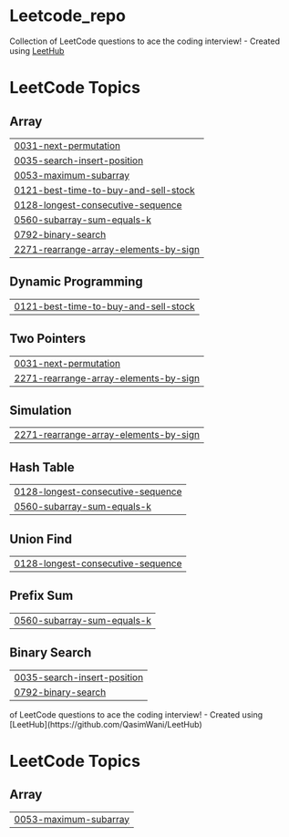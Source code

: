 # Leetcode_repo
Collection of LeetCode questions to ace the coding interview! - Created using [LeetHub](https://github.com/QasimWani/LeetHub)

<!---LeetCode Topics Start-->
# LeetCode Topics
## Array
|  |
| ------- |
| [0031-next-permutation](https://github.com/indramishra/Leetcode_repo/tree/master/0031-next-permutation) |
| [0035-search-insert-position](https://github.com/indramishra/Leetcode_repo/tree/master/0035-search-insert-position) |
| [0053-maximum-subarray](https://github.com/indramishra/Leetcode_repo/tree/master/0053-maximum-subarray) |
| [0121-best-time-to-buy-and-sell-stock](https://github.com/indramishra/Leetcode_repo/tree/master/0121-best-time-to-buy-and-sell-stock) |
| [0128-longest-consecutive-sequence](https://github.com/indramishra/Leetcode_repo/tree/master/0128-longest-consecutive-sequence) |
| [0560-subarray-sum-equals-k](https://github.com/indramishra/Leetcode_repo/tree/master/0560-subarray-sum-equals-k) |
| [0792-binary-search](https://github.com/indramishra/Leetcode_repo/tree/master/0792-binary-search) |
| [2271-rearrange-array-elements-by-sign](https://github.com/indramishra/Leetcode_repo/tree/master/2271-rearrange-array-elements-by-sign) |
## Dynamic Programming
|  |
| ------- |
| [0121-best-time-to-buy-and-sell-stock](https://github.com/indramishra/Leetcode_repo/tree/master/0121-best-time-to-buy-and-sell-stock) |
## Two Pointers
|  |
| ------- |
| [0031-next-permutation](https://github.com/indramishra/Leetcode_repo/tree/master/0031-next-permutation) |
| [2271-rearrange-array-elements-by-sign](https://github.com/indramishra/Leetcode_repo/tree/master/2271-rearrange-array-elements-by-sign) |
## Simulation
|  |
| ------- |
| [2271-rearrange-array-elements-by-sign](https://github.com/indramishra/Leetcode_repo/tree/master/2271-rearrange-array-elements-by-sign) |
## Hash Table
|  |
| ------- |
| [0128-longest-consecutive-sequence](https://github.com/indramishra/Leetcode_repo/tree/master/0128-longest-consecutive-sequence) |
| [0560-subarray-sum-equals-k](https://github.com/indramishra/Leetcode_repo/tree/master/0560-subarray-sum-equals-k) |
## Union Find
|  |
| ------- |
| [0128-longest-consecutive-sequence](https://github.com/indramishra/Leetcode_repo/tree/master/0128-longest-consecutive-sequence) |
## Prefix Sum
|  |
| ------- |
| [0560-subarray-sum-equals-k](https://github.com/indramishra/Leetcode_repo/tree/master/0560-subarray-sum-equals-k) |
## Binary Search
|  |
| ------- |
| [0035-search-insert-position](https://github.com/indramishra/Leetcode_repo/tree/master/0035-search-insert-position) |
| [0792-binary-search](https://github.com/indramishra/Leetcode_repo/tree/master/0792-binary-search) |
<!---LeetCode Topics End--> of LeetCode questions to ace the coding interview! - Created using [LeetHub](https://github.com/QasimWani/LeetHub)

<!---LeetCode Topics Start-->
# LeetCode Topics
## Array
|  |
| ------- |
| [0053-maximum-subarray](https://github.com/indramishra/Leetcode_repo/tree/master/0053-maximum-subarray) |
